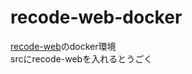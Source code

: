 # recode-web-docker
[recode-web](https://github.com/RE-CODE-GITHUB/recode-web)のdocker環境  
srcにrecode-webを入れるとうごく  

